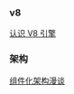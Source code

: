 ### v8

[认识 V8 引擎](https://zhuanlan.zhihu.com/p/27628685?spm=5176.100239.blogcont122058.16.WABtqs)


### 架构

[组件化架构漫谈](http://www.jianshu.com/p/67a6004f6930)
